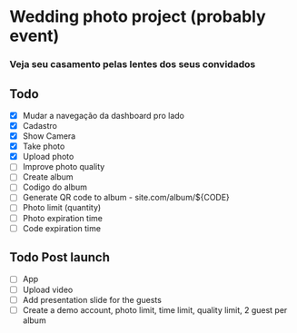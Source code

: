 # Wedding photo project (probably event)

### Veja seu casamento pelas lentes dos seus convidados

## Todo

- [x] Mudar a navegação da dashboard pro lado
- [x] Cadastro
- [x] Show Camera
- [x] Take photo
- [x] Upload photo
- [ ] Improve photo quality
- [ ] Create album
- [ ] Codigo do album
- [ ] Generate QR code to album - site.com/album/${CODE}
- [ ] Photo limit (quantity)
- [ ] Photo expiration time
- [ ] Code expiration time

## Todo Post launch

- [ ] App
- [ ] Upload video
- [ ] Add presentation slide for the guests
- [ ] Create a demo account, photo limit, time limit, quality limit, 2 guest per album

